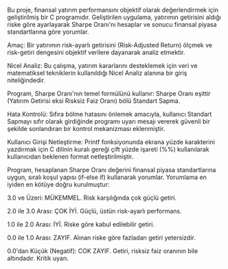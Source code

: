 Bu proje, finansal yatırım performansını objektif olarak değerlendirmek için geliştirilmiş bir C programıdır. Geliştirilen uygulama, yatırımın getirisini aldığı riske göre ayarlayarak Sharpe Oranı'nı hesaplar ve sonucu finansal piyasa standartlarına göre yorumlar.



Amaç: Bir yatırımın risk-ayarlı getirisini (Risk-Adjusted Return) ölçmek ve risk-getiri dengesini objektif verilere dayanarak analiz etmektir.

Nicel Analiz: Bu çalışma, yatırım kararlarını desteklemek için veri ve matematiksel tekniklerin kullanıldığı Nicel Analiz alanına bir giriş niteliğindedir.

Program, Sharpe Oranı'nın temel formülünü kullanır: Sharpe Oranı eşittir (Yatırım Getirisi eksi Risksiz Faiz Oranı) bölü Standart Sapma.

Hata Kontrolü: Sıfıra bölme hatasını önlemek amacıyla, kullanıcı Standart Sapmayı sıfır olarak girdiğinde programı uyarı mesajı vererek güvenli bir şekilde sonlandıran bir kontrol mekanizması eklenmiştir.

Kullanıcı Girişi Netleştirme: Printf fonksiyonunda ekrana yüzde karakterini yazdırmak için C dilinin kuralı gereği çift yüzde işareti (%%) kullanılarak kullanıcıdan beklenen format netleştirilmiştir.

Program, hesaplanan Sharpe Oranı değerini finansal piyasa standartlarına uygun, sıralı koşul yapısı (if-else if) kullanarak yorumlar. Yorumlama en iyiden en kötüye doğru kurulmuştur:

3.0 ve Üzeri: MÜKEMMEL. Risk karşılığında çok güçlü getiri.

2.0 ile 3.0 Arası: ÇOK İYİ. Güçlü, üstün risk-ayarlı performans.

1.0 ile 2.0 Arası: İYİ. Riske göre kabul edilebilir getiri.

0.0 ile 1.0 Arası: ZAYIF. Alınan riske göre fazladan getiri yetersizdir.

0.0'dan Küçük (Negatif): COK ZAYIF. Getiri, risksiz faiz oranının bile altındadır. Kritik uyarı.
